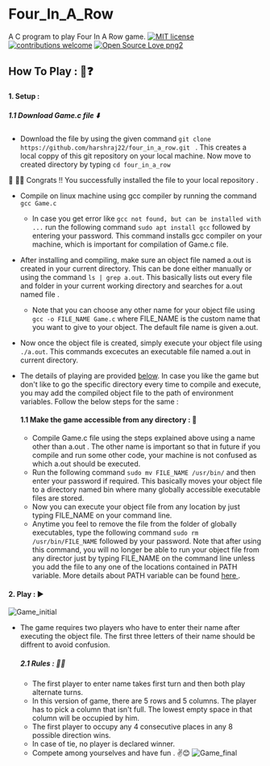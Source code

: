 # Four_In_A_Row
A C program to play Four In A Row game. [![MIT license](https://img.shields.io/badge/License-MIT-blue.svg)](https://lbesson.mit-license.org/) [![contributions welcome](https://img.shields.io/badge/contributions-welcome-brightgreen.svg?style=flat)](https://github.com/dwyl/esta/issues) [![Open Source Love png2](https://badges.frapsoft.com/os/v2/open-source.png?v=103)](https://github.com/ellerbrock/open-source-badges/)

## How To Play : 🤔❓

 #### 1. Setup :
  ##### 1.1 Download Game.c file  ⬇️
  * Download the file by using the given command ```git clone https://github.com/harshraj22/four_in_a_row.git ``` . This creates a local coppy of this git repository on your local machine. Now move to created directory by typing ``` cd four_in_a_row ```
  
  :champagne: 🎉🎉 Congrats !! You successfully installed the file to your local repository .
* Compile on linux machine using gcc compiler by running the command
```  gcc Game.c  ```
  * In case you get error like ```gcc not found, but can be installed with ...``` run the following command
  ```sudo apt install gcc```  followed by entering your password. This command installs gcc compiler on your machine, which is important for compilation of Game.c file.
* After installing and compiling, make sure an object file named a.out is created in your current directory. This can be done either manually or using the command ``` ls | grep a.out ```. This basically lists out every file and folder in your current working directory and searches for a.out named file .
   * Note that you can choose any other name for your object file using ``` gcc -o FILE_NAME Game.c``` where FILE_NAME is the custom name that you want to give to your object. The default file name is given a.out.
* Now once the object file is created, simply execute your object file using ```./a.out```. This commands excecutes an executable file named a.out in current directory.
* The details of playing are provided [below](####-2.-play-). In case you like the game but don't like to go the specific directory every time to compile and execute, you may add the compiled object file to the path of environment variables. Follow the below steps for the same : 
    
    #### 1.1 Make the game accessible from any directory : 📂
    * Compile Game.c file using the steps explained above using a name other than a.out . The other name is important so that in future if you compile and run some other code, your machine is not confused as which a.out should be executed. 
    * Run the following command ```sudo mv FILE_NAME /usr/bin/``` and then enter your password if required. This basically moves your object file to a directory named bin where many globally accessible executable files are stored. 
    * Now you can execute your object file from any location by just typing FILE_NAME on your command line.
    * Anytime you feel to remove the file from the folder of globally executables, type the following command 
    ``` sudo rm /usr/bin/FILE_NAME ``` followed by your password. Note that after using this command, you will no longer be able to run your object file from any director just by typing FILE_NAME on the command line unless you add the file to any one of the locations contained in PATH variable. More details about PATH variable can be found [ here ]( https://stackoverflow.com/questions/37676849/where-is-path-variable-set-in-ubuntu ).
    
    
    
 #### 2. Play : ▶️
 ![Game_initial](https://user-images.githubusercontent.com/46635452/58410401-c5e04a00-808f-11e9-9509-5f8590f6f78e.png)
   * The game requires two players who have to enter their name after executing the object file. The first three letters of their name should be diffrent to avoid confusion.
     ##### 2.1 Rules : 📜📜
        * The first player to enter name takes first turn and then both play alternate turns. 
        * In this version of game, there are 5 rows and 5 columns. The player has to pick a column that isn't full. The lowest empty space in that column will be occupied by him. 
        * The first player to occupy any 4 consecutive places in any 8 possible direction wins. 
        * In case of tie, no player is declared winner.
        * Compete among yourselves and have fun . ✌️😊
![Game_final](https://user-images.githubusercontent.com/46635452/58410556-08a22200-8090-11e9-98c7-421f6571e0c3.png)
